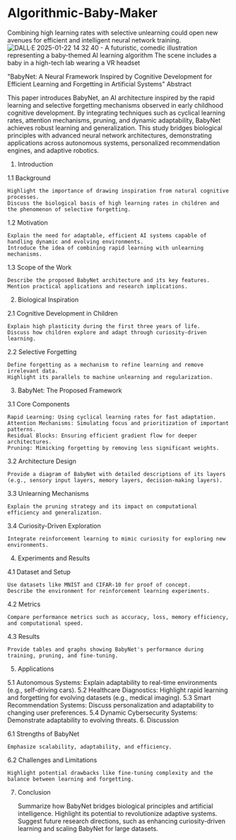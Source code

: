 # Algorithmic-Baby-Maker
Combining high learning rates with selective unlearning could open new avenues for efficient and intelligent neural network training.
![DALL·E 2025-01-22 14 32 40 - A futuristic, comedic illustration representing a baby-themed AI learning algorithm  The scene includes a baby in a high-tech lab wearing a VR headset](https://github.com/user-attachments/assets/02b6ca7a-9e20-4dd5-b194-b9cf37d8efd0)

"BabyNet: A Neural Framework Inspired by Cognitive Development for Efficient Learning and Forgetting in Artificial Systems"
Abstract

This paper introduces BabyNet, an AI architecture inspired by the rapid learning and selective forgetting mechanisms observed in early childhood cognitive development. By integrating techniques such as cyclical learning rates, attention mechanisms, pruning, and dynamic adaptability, BabyNet achieves robust learning and generalization. This study bridges biological principles with advanced neural network architectures, demonstrating applications across autonomous systems, personalized recommendation engines, and adaptive robotics.
1. Introduction

1.1 Background

    Highlight the importance of drawing inspiration from natural cognitive processes.
    Discuss the biological basis of high learning rates in children and the phenomenon of selective forgetting.

1.2 Motivation

    Explain the need for adaptable, efficient AI systems capable of handling dynamic and evolving environments.
    Introduce the idea of combining rapid learning with unlearning mechanisms.

1.3 Scope of the Work

    Describe the proposed BabyNet architecture and its key features.
    Mention practical applications and research implications.

2. Biological Inspiration

2.1 Cognitive Development in Children

    Explain high plasticity during the first three years of life.
    Discuss how children explore and adapt through curiosity-driven learning.

2.2 Selective Forgetting

    Define forgetting as a mechanism to refine learning and remove irrelevant data.
    Highlight its parallels to machine unlearning and regularization.

3. BabyNet: The Proposed Framework

3.1 Core Components

    Rapid Learning: Using cyclical learning rates for fast adaptation.
    Attention Mechanisms: Simulating focus and prioritization of important patterns.
    Residual Blocks: Ensuring efficient gradient flow for deeper architectures.
    Pruning: Mimicking forgetting by removing less significant weights.

3.2 Architecture Design

    Provide a diagram of BabyNet with detailed descriptions of its layers (e.g., sensory input layers, memory layers, decision-making layers).

3.3 Unlearning Mechanisms

    Explain the pruning strategy and its impact on computational efficiency and generalization.

3.4 Curiosity-Driven Exploration

    Integrate reinforcement learning to mimic curiosity for exploring new environments.

4. Experiments and Results

4.1 Dataset and Setup

    Use datasets like MNIST and CIFAR-10 for proof of concept.
    Describe the environment for reinforcement learning experiments.

4.2 Metrics

    Compare performance metrics such as accuracy, loss, memory efficiency, and computational speed.

4.3 Results

    Provide tables and graphs showing BabyNet's performance during training, pruning, and fine-tuning.

5. Applications

5.1 Autonomous Systems: Explain adaptability to real-time environments (e.g., self-driving cars).
5.2 Healthcare Diagnostics: Highlight rapid learning and forgetting for evolving datasets (e.g., medical imaging).
5.3 Smart Recommendation Systems: Discuss personalization and adaptability to changing user preferences.
5.4 Dynamic Cybersecurity Systems: Demonstrate adaptability to evolving threats.
6. Discussion

6.1 Strengths of BabyNet

    Emphasize scalability, adaptability, and efficiency.

6.2 Challenges and Limitations

    Highlight potential drawbacks like fine-tuning complexity and the balance between learning and forgetting.

7. Conclusion

    Summarize how BabyNet bridges biological principles and artificial intelligence.
    Highlight its potential to revolutionize adaptive systems.
    Suggest future research directions, such as enhancing curiosity-driven learning and scaling BabyNet for large datasets.

